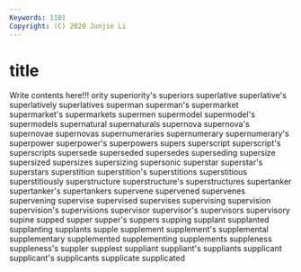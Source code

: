 ```yaml
---
Keywords: 1101
Copyright: (C) 2020 Junjie Li
---
```


# title

Write contents here!!!
ority 
superiority's 
superiors
superlative 
superlative's 
superlatively 
superlatives 
superman 
superman's 
supermarket 
supermarket's 
supermarkets 
supermen
supermodel 
supermodel's 
supermodels 
supernatural 
supernaturals 
supernova 
supernova's 
supernovae 
supernovas 
supernumeraries
supernumerary 
supernumerary's 
superpower 
superpower's 
superpowers 
supers 
superscript 
superscript's 
superscripts 
supersede
superseded 
supersedes 
superseding 
supersize 
supersized 
supersizes 
supersizing 
supersonic 
superstar 
superstar's
superstars 
superstition 
superstition's 
superstitions 
superstitious 
superstitiously 
superstructure 
superstructure's 
superstructures 
supertanker
supertanker's 
supertankers 
supervene 
supervened 
supervenes 
supervening 
supervise 
supervised 
supervises 
supervising
supervision 
supervision's 
supervisions 
supervisor 
supervisor's 
supervisors 
supervisory 
supine 
supped 
supper
supper's 
suppers 
supping 
supplant 
supplanted 
supplanting 
supplants 
supple 
supplement 
supplement's
supplemental 
supplementary 
supplemented 
supplementing 
supplements 
suppleness 
suppleness's 
suppler 
supplest 
suppliant
suppliant's 
suppliants 
supplicant 
supplicant's 
supplicants 
supplicate 
supplicated 
